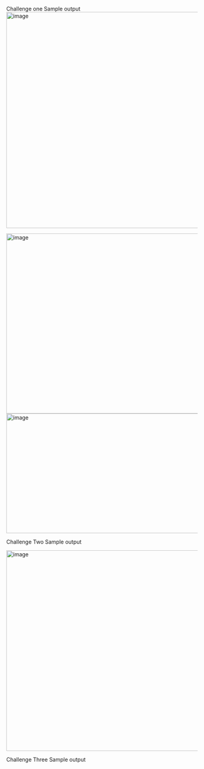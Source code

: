 Challenge one Sample output
<img width="767" height="569" alt="image" src="https://github.com/user-attachments/assets/a985ef4e-6ab6-4776-9c4a-cbdba7e04754" />






<img width="794" height="474" alt="image" src="https://github.com/user-attachments/assets/411a0305-fe72-4298-9849-b5b89ac24794" />
<img width="543" height="315" alt="image" src="https://github.com/user-attachments/assets/94a4ef19-5b77-450f-a3a5-46015848c259" />

Challenge Two Sample output

<img width="859" height="528" alt="image" src="https://github.com/user-attachments/assets/3211ee67-5f01-449d-8d8f-85cc07c29980" />


Challenge Three Sample output




